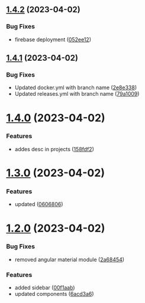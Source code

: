 ## [1.4.2](https://github.com/manthanank/portfolio/compare/v1.4.1...v1.4.2) (2023-04-02)


### Bug Fixes

* firebase deployment ([052ee12](https://github.com/manthanank/portfolio/commit/052ee121bb212fc5357a1261fe7a295a50d88fa3))



## [1.4.1](https://github.com/manthanank/portfolio/compare/v1.4.0...v1.4.1) (2023-04-02)


### Bug Fixes

* Updated docker.yml with branch name ([2e8e338](https://github.com/manthanank/portfolio/commit/2e8e338743d55e08776268b11bf28d16ed8df29a))
* Updated releases.yml with branch name ([79a1009](https://github.com/manthanank/portfolio/commit/79a1009eea0496d6ac983ce1358eb29d280dec52))



# [1.4.0](https://github.com/manthanank/portfolio/compare/v1.3.0...v1.4.0) (2023-04-02)


### Features

* addes desc in projects ([158fdf2](https://github.com/manthanank/portfolio/commit/158fdf237d9e1ed8e8ecaeac59bae3fb5095ba6c))



# [1.3.0](https://github.com/manthanank/portfolio/compare/v1.2.0...v1.3.0) (2023-04-02)


### Features

* updated ([0606806](https://github.com/manthanank/portfolio/commit/0606806216a5a3672def0c6f63e7dc7ab89c7468))



# [1.2.0](https://github.com/manthanank/portfolio/compare/v1.1.0...v1.2.0) (2023-04-02)


### Bug Fixes

* removed angular material module ([2a68454](https://github.com/manthanank/portfolio/commit/2a68454b386b729e53411b4f3df20829ef3cc956))


### Features

* added sidebar ([00f1aab](https://github.com/manthanank/portfolio/commit/00f1aab59b6e8141a983a322e3635457c49de0c1))
* updated components ([6acd3a6](https://github.com/manthanank/portfolio/commit/6acd3a6e4dec46a83b8f220a446a64c387210016))



